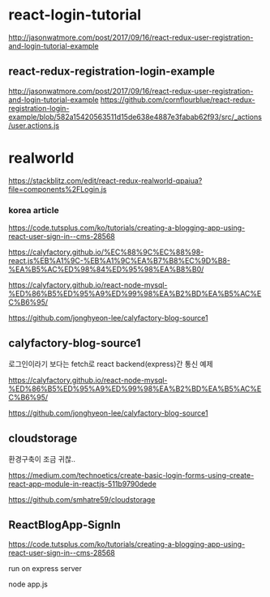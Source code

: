 # react-login-tutorial

http://jasonwatmore.com/post/2017/09/16/react-redux-user-registration-and-login-tutorial-example

## react-redux-registration-login-example

http://jasonwatmore.com/post/2017/09/16/react-redux-user-registration-and-login-tutorial-example
https://github.com/cornflourblue/react-redux-registration-login-example/blob/582a15420563511d15de638e4887e3fabab62f93/src/_actions/user.actions.js

# realworld

https://stackblitz.com/edit/react-redux-realworld-qpaiua?file=components%2FLogin.js


### korea article

https://code.tutsplus.com/ko/tutorials/creating-a-blogging-app-using-react-user-sign-in--cms-28568

https://calyfactory.github.io/%EC%88%9C%EC%88%98-react.js%EB%A1%9C-%EB%A1%9C%EA%B7%B8%EC%9D%B8-%EA%B5%AC%ED%98%84%ED%95%98%EA%B8%B0/

https://calyfactory.github.io/react-node-mysql-%ED%86%B5%ED%95%A9%ED%99%98%EA%B2%BD%EA%B5%AC%EC%B6%95/

https://github.com/jonghyeon-lee/calyfactory-blog-source1


## calyfactory-blog-source1

로그인이라기 보다는 fetch로 react backend(express)간 통신 예제


https://calyfactory.github.io/react-node-mysql-%ED%86%B5%ED%95%A9%ED%99%98%EA%B2%BD%EA%B5%AC%EC%B6%95/

https://github.com/jonghyeon-lee/calyfactory-blog-source1

## cloudstorage

환경구축이 조금 귀찮..

https://medium.com/technoetics/create-basic-login-forms-using-create-react-app-module-in-reactjs-511b9790dede

https://github.com/smhatre59/cloudstorage



## ReactBlogApp-SignIn

https://code.tutsplus.com/ko/tutorials/creating-a-blogging-app-using-react-user-sign-in--cms-28568

run on express server

node app.js 
